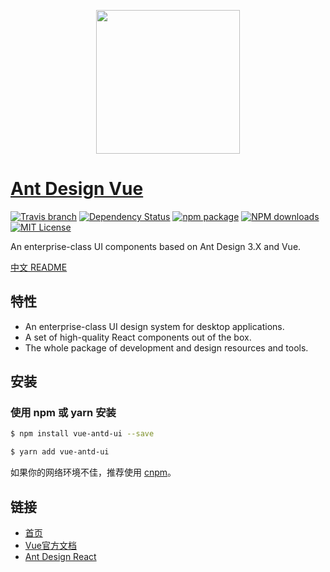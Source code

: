 <p align="center">
  <a href="https://vuecomponent.github.io/ant-design/">
    <img width="230" src="https://gw.alipayobjects.com/zos/rmsportal/KDpgvguMpGfqaHPjicRK.svg">
  </a>
</p>

# [Ant Design Vue](https://vuecomponent.github.io/ant-design/)
[![Travis branch](https://img.shields.io/travis/vueComponent/ant-design/master.svg?style=flat-square)](https://travis-ci.org/vueComponent/ant-design)
[![Dependency Status](https://beta.gemnasium.com/badges/github.com/vueComponent/ant-design.svg)](https://beta.gemnasium.com/projects/github.com/vueComponent/ant-design)
[![npm package](https://img.shields.io/npm/v/vue-antd-ui/next.svg?style=flat-square)](https://www.npmjs.org/package/vue-antd-ui)
[![NPM downloads](http://img.shields.io/npm/dm/vue-antd-ui.svg?style=flat-square)](https://npmjs.org/package/vue-antd-ui)
[![MIT License](https://img.shields.io/github/license/mashape/apistatus.svg)](https://www.npmjs.com/package/vue-antd-ui)


An enterprise-class UI components based on Ant Design 3.X and Vue.

[中文 README](README-zh_CN.md)

## 特性

- An enterprise-class UI design system for desktop applications.
- A set of high-quality React components out of the box.
- The whole package of development and design resources and tools.


## 安装

### 使用 npm 或 yarn 安装

```bash
$ npm install vue-antd-ui --save
```

```bash
$ yarn add vue-antd-ui
```

如果你的网络环境不佳，推荐使用 [cnpm](https://github.com/cnpm/cnpm)。


## 链接

- [首页](https://vuecomponent.github.io/ant-design/)
- [Vue官方文档](https://cn.vuejs.org/)
- [Ant Design React](http://ant.design/)

